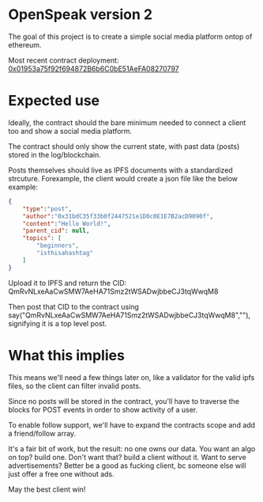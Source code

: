 # OpenSpeak version 2 

The goal of this project is to create a simple social media platform ontop of ethereum. 

Most recent contract deployment: [0x01953a75f92f694872B6b6C0bE51AeFA08270797](https://polygonscan.com/address/0x01953a75f92f694872B6b6C0bE51AeFA08270797)

# Expected use

Ideally, the contract should the bare minimum needed to connect a client too and show a social media platform.

The contract should only show the current state, with past data (posts) stored in the log/blockchain.

Posts themselves should live as IPFS documents with a standardized strcuture. Forexample, the client would create a json file like the below example:

```json 
{
    "type":"post",
    "author":"0x31bdC35f33b0f2447521e1D0c0E1E7B2acD9090f",
    "content":"Hello World!",
    "parent_cid": null,
    "topics": [
        "beginners",
        "isthisahashtag"
    ]
}
```

Upload it to IPFS and return the CID: QmRvNLxeAaCwSMW7AeHA71Smz2tWSADwjbbeCJ3tqWwqM8

Then post that CID to the contract using say("QmRvNLxeAaCwSMW7AeHA71Smz2tWSADwjbbeCJ3tqWwqM8",""), signifying it is a top level post.

# What this implies

This means we'll need a few things later on, like a validator for the valid ipfs files, so the client can filter invalid posts. 

Since no posts will be stored in the contract, you'll have to traverse the blocks for POST events in order to show activity of a user.

To enable follow support, we'll have to expand the contracts scope and add a friend/follow array.

It's a fair bit of work, but the result: no one owns our data. You want an algo on top? build one. Don't want that? build a client without it. Want to serve advertisements? Better be a good as fucking client, bc someone else will just offer a free one without ads. 

May the best client win!